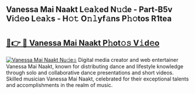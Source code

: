 ## Vanessa Mai Naakt L𝚎a𝚔ed N𝚞𝚍e - Part-B5v Vi𝚍𝚎o L𝚎a𝚔s - H𝚘𝚝 O𝚗𝚕yf𝚊ns P𝚑𝚘tos R1tea

# <h2><a href="http://kf0xgq.oniu.top/?m=Vanessa+Mai+Naakt">🔗👉 🔴 Vanessa Mai Naakt P𝚑ot𝚘𝚜 V𝚒d𝚎o</a></h2>

[![Vanessa Mai Naakt Nu𝚍e𝚜](https://i.imgur.com/0qMVB7G.gif)](http://kf0xgq.oniu.top/?m=Vanessa+Mai+Naakt)
Digital media creator and web entertainer Vanessa Mai Naakt, known for distributing dance and lifestyle knowledge through solo and collaborative dance presentations and short videos. Skilled musician Vanessa Mai Naakt, celebrated for their exceptional talents and accomplishments in the realm of music.  
